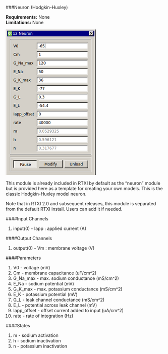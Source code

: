 ###Neuron (Hodgkin-Huxley)

**Requirements:** None  
**Limitations:** None  

![HH Model Neuron GUI](neuron.png)

This module is already included in RTXI by default as the “neuron” module but is provided here as a template for creating your own models. This is the classic Hodgkin-Huxley model neuron.

Note that in RTXI 2.0 and subsequent releases, this module is separated from the default RTXI install. Users can add it if needed. 

####Input Channels
1. input(0) - Iapp : applied current  (A)

####Output Channels
1. output(0) - Vm : membrane voltage (V)

####Parameters
1. V0 - voltage (mV)
2. Cm - membrane capacitance (uF/cm^2)
3. G_Na_max - max. sodium conductance (mS/cm^2)
4. E_Na - sodium potential (mV)
5. G_K_max - max. potassium conductance (mS/cm^2)
6. E_K - potassium potential (mV)
7. G_L - leak channel conductance (mS/cm^2)
8. E_L - potential across leak channel (mV)
9. Iapp_offset - offset current added to input (uA/cm^2)
10. rate - rate of integration (Hz)

####States
1. m - sodium activation
2. h - sodium inactivation
3. n - potassium inactivation

